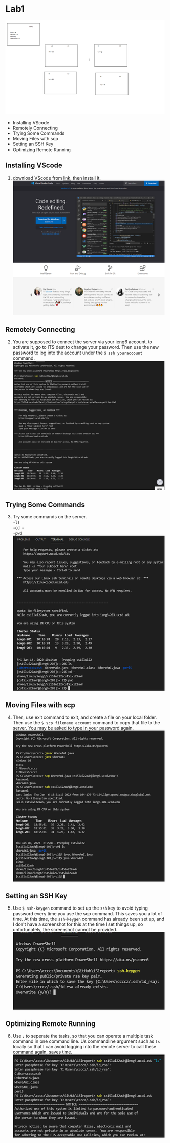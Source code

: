 # Lab1

![Image](https://github.com/cccz1/15lreport/blob/main/task1-diagram.png?raw=true)

- Installing VScode
- Remotely Connecting
- Trying Some Commands
- Moving Files with scp
- Setting an SSH Key
- Optimizing Remote Running
## Installing VScode
1. download VScode from  [link](https://code.visualstudio.com/), then install it.
    ![Image](https://github.com/cccz1/15lreport/blob/main/Screenshot%202022-01-14%20101126.png?raw=true)
## Remotely Connecting
2. You are supposed to connect the server via your ieng6 account. to activate it, go to ITS dest to change your password. Then use the new password to log into the account under the `$ ssh youraccount` command.
    ![Image](https://github.com/cccz1/15lreport/blob/main/Screenshot%202022-01-14%20101330.png?raw=true)
## Trying Some Commands 
3. Try some commands on the server.<br />
`-ls`<br />
`-cd -`<br />
`-pwd`<br />
    ![Image](https://github.com/cccz1/15lreport/blob/main/Screenshot%202022-01-14%20101529.png?raw=true)
## Moving Files with scp
4. Then, use exit command to exit, and create a file on your local folder. Then use the `$ scp filename account` command to copy that file to the server. You may be asked to type in your password again.
![image](https://github.com/cccz1/15lreport/blob/main/Screenshot%202022-01-14%20101624.png?raw=true)
## Setting an SSH Key
5. Use `$ ssh-keygen` command to set up the `ssh` key to avoid typing password every time you use the scp command. This saves you a lot of time.
    At this time, the `ssh-keygen` command has already been set up, and I don't have a screenshot for this at the time I set things up, so unfortunately, the screenshot cannot be provided.
    ![image](https://github.com/cccz1/15lreport/blob/main/Screenshot%202022-01-31%20174657.png?raw=true)
## Optimizing Remote Running
6. Use `;` to seperate the tasks, so that you can operate a multiple task command in one command line.  Us commandline argument such as `ls` locally so that I can avoid logging into the remote server to call these command again, saves time.
![Image](https://github.com/cccz1/15lreport/blob/main/Screenshot%202022-01-28%20152910.png?raw=true)